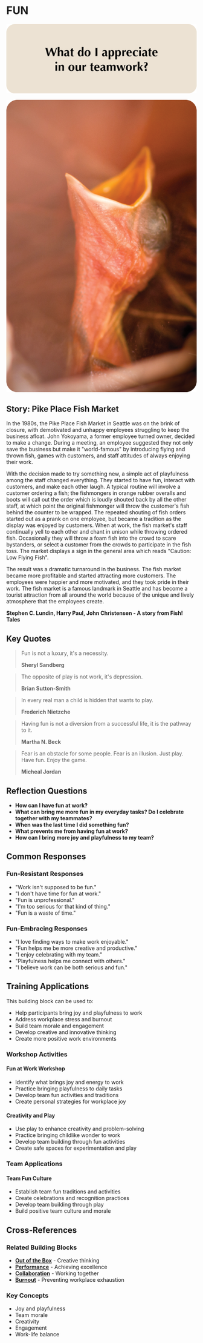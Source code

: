 # FUN

![Fun Question Card](SPEAKUP%20QUESTION%20CARDS%20FOR%20AI/SPEAK_UP_question_cards_AI13.png)

![Fun Photo Card](SPEAKUP%20PHOTO%20CARDS/SPEAK%20UP_Photo_Cards_VER2_12.png)

## Story: Pike Place Fish Market

In the 1980s, the Pike Place Fish Market in Seattle was on the brink of closure, with demotivated and unhappy employees struggling to keep the business afloat. John Yokoyama, a former employee turned owner, decided to make a change. During a meeting, an employee suggested they not only save the business but make it "world-famous" by introducing flying and thrown fish, games with customers, and staff attitudes of always enjoying their work.

With the decision made to try something new, a simple act of playfulness among the staff changed everything. They started to have fun, interact with customers, and make each other laugh. A typical routine will involve a customer ordering a fish; the fishmongers in orange rubber overalls and boots will call out the order which is loudly shouted back by all the other staff, at which point the original fishmonger will throw the customer's fish behind the counter to be wrapped. The repeated shouting of fish orders started out as a prank on one employee, but became a tradition as the display was enjoyed by customers. When at work, the fish market's staff continually yell to each other and chant in unison while throwing ordered fish. Occasionally they will throw a foam fish into the crowd to scare bystanders, or select a customer from the crowds to participate in the fish toss. The market displays a sign in the general area which reads "Caution: Low Flying Fish".

The result was a dramatic turnaround in the business. The fish market became more profitable and started attracting more customers. The employees were happier and more motivated, and they took pride in their work. The fish market is a famous landmark in Seattle and has become a tourist attraction from all around the world because of the unique and lively atmosphere that the employees create.

**Stephen C. Lundin, Harry Paul, John Christensen - A story from Fish! Tales**

## Key Quotes

> Fun is not a luxury, it's a necessity.
> 
> **Sheryl Sandberg**

> The opposite of play is not work, it's depression.
> 
> **Brian Sutton-Smith**

> In every real man a child is hidden that wants to play.
> 
> **Frederich Nietzche**

> Having fun is not a diversion from a successful life, it is the pathway to it.
> 
> **Martha N. Beck**

> Fear is an obstacle for some people. Fear is an illusion. Just play. Have fun. Enjoy the game.
> 
> **Micheal Jordan**

## Reflection Questions

- **How can I have fun at work?**
- **What can bring me more fun in my everyday tasks? Do I celebrate together with my teammates?**
- **When was the last time I did something fun?**
- **What prevents me from having fun at work?**
- **How can I bring more joy and playfulness to my team?**

## Common Responses

### Fun-Resistant Responses
- "Work isn't supposed to be fun."
- "I don't have time for fun at work."
- "Fun is unprofessional."
- "I'm too serious for that kind of thing."
- "Fun is a waste of time."

### Fun-Embracing Responses
- "I love finding ways to make work enjoyable."
- "Fun helps me be more creative and productive."
- "I enjoy celebrating with my team."
- "Playfulness helps me connect with others."
- "I believe work can be both serious and fun."

## Training Applications

This building block can be used to:
- Help participants bring joy and playfulness to work
- Address workplace stress and burnout
- Build team morale and engagement
- Develop creative and innovative thinking
- Create more positive work environments

### Workshop Activities

#### **Fun at Work Workshop**
- Identify what brings joy and energy to work
- Practice bringing playfulness to daily tasks
- Develop team fun activities and traditions
- Create personal strategies for workplace joy

#### **Creativity and Play**
- Use play to enhance creativity and problem-solving
- Practice bringing childlike wonder to work
- Develop team building through fun activities
- Create safe spaces for experimentation and play

### Team Applications

#### **Team Fun Culture**
- Establish team fun traditions and activities
- Create celebrations and recognition practices
- Develop team building through play
- Build positive team culture and morale

## Cross-References

### Related Building Blocks
- **[Out of the Box](out-of-the-box/README.md)** - Creative thinking
- **[Performance](performance/README.md)** - Achieving excellence
- **[Collaboration](collaboration/README.md)** - Working together
- **[Burnout](burnout/README.md)** - Preventing workplace exhaustion

### Key Concepts
- Joy and playfulness
- Team morale
- Creativity
- Engagement
- Work-life balance

